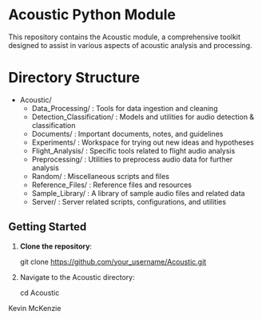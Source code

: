 
# Acoustic Python Module

This repository contains the Acoustic module, a comprehensive toolkit designed to assist in various aspects of acoustic analysis and processing.

# Directory Structure

- Acoustic/
    - Data_Processing/          : Tools for data ingestion and cleaning
    - Detection_Classification/ : Models and utilities for audio detection & classification
    - Documents/                : Important documents, notes, and guidelines
    - Experiments/              : Workspace for trying out new ideas and hypotheses
    - Flight_Analysis/          : Specific tools related to flight audio analysis
    - Preprocessing/            : Utilities to preprocess audio data for further analysis
    - Random/                   : Miscellaneous scripts and files
    - Reference_Files/          : Reference files and resources
    - Sample_Library/           : A library of sample audio files and related data
    - Server/                   : Server related scripts, configurations, and utilities

## Getting Started

1. **Clone the repository**:

   git clone https://github.com/your_username/Acoustic.git

2. Navigate to the Acoustic directory:

   cd Acoustic




Kevin McKenzie

